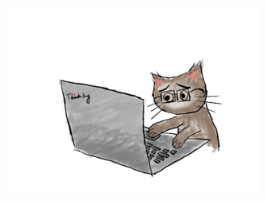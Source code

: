<img src="coding_cat_cropped.png" alt="debugging_can_be_painful_sometimes" 
class = "center"
width="600px"/>

<!--
**Isobutylcyclopentane/Isobutylcyclopentane** is a ✨ _special_ ✨ repository because its `README.md` (this file) appears on your GitHub profile.

Here are some ideas to get you started:

- 🔭 I’m currently working on ...
- 🌱 I’m currently learning ...
- 👯 I’m looking to collaborate on ...
- 🤔 I’m looking for help with ...
- 💬 Ask me about ...
- 📫 How to reach me: ...
- 😄 Pronouns: ...
- ⚡ Fun fact: ...
-->

